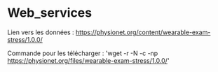 # Web_services


Lien vers les données : https://physionet.org/content/wearable-exam-stress/1.0.0/

Commande pour les télécharger : 'wget -r -N -c -np https://physionet.org/files/wearable-exam-stress/1.0.0/'
